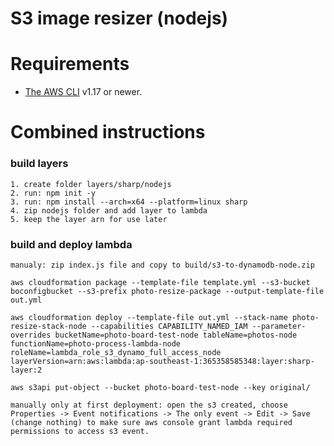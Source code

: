 # S3 image resizer (nodejs)

# Requirements
- [The AWS CLI](https://docs.aws.amazon.com/cli/latest/userguide/cli-chap-install.html) v1.17 or newer.

# Combined instructions
### build layers
    1. create folder layers/sharp/nodejs
    2. run: npm init -y
    3. run: npm install --arch=x64 --platform=linux sharp
    4. zip nodejs folder and add layer to lambda
    5. keep the layer arn for use later

### build and deploy lambda
    manualy: zip index.js file and copy to build/s3-to-dynamodb-node.zip

    aws cloudformation package --template-file template.yml --s3-bucket boconfigbucket --s3-prefix photo-resize-package --output-template-file out.yml

    aws cloudformation deploy --template-file out.yml --stack-name photo-resize-stack-node --capabilities CAPABILITY_NAMED_IAM --parameter-overrides bucketName=photo-board-test-node tableName=photos-node functionName=photo-process-lambda-node roleName=lambda_role_s3_dynamo_full_access_node layerVersion=arn:aws:lambda:ap-southeast-1:365358585348:layer:sharp-layer:2

    aws s3api put-object --bucket photo-board-test-node --key original/

    manually only at first deployment: open the s3 created, choose Properties -> Event notifications -> The only event -> Edit -> Save (change nothing) to make sure aws console grant lambda required permissions to access s3 event.

